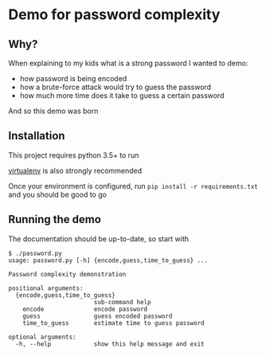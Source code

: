 # Demo for password complexity

## Why?
When explaining to my kids what is a strong password I wanted to demo:
- how password is being encoded 
- how a brute-force attack would try to guess the password
- how much more time does it take to guess a certain password

And so this demo was born
  
## Installation

This project requires python 3.5+ to run

[virtualenv](https://virtualenv.pypa.io/en/stable/) is also strongly recommended

Once your environment is configured, run `pip install -r requirements.txt` 
  and you should be good to go
  
## Running the demo

The documentation should be up-to-date, so start with
```
$ ./password.py
usage: password.py [-h] {encode,guess,time_to_guess} ...

Password complexity demonstration

positional arguments:
  {encode,guess,time_to_guess}
                        sub-command help
    encode              encode password
    guess               guess encoded password
    time_to_guess       estimate time to guess password

optional arguments:
  -h, --help            show this help message and exit
```




 